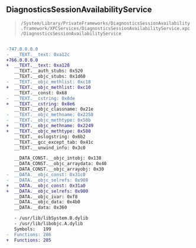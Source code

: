 ## DiagnosticsSessionAvailabilityService

> `/System/Library/PrivateFrameworks/DiagnosticsSessionAvailability.framework/XPCServices/DiagnosticsSessionAvailabilityService.xpc/DiagnosticsSessionAvailabilityService`

```diff

-747.0.0.0.0
-  __TEXT.__text: 0xa12c
+766.0.0.0.0
+  __TEXT.__text: 0xa128
   __TEXT.__auth_stubs: 0x520
   __TEXT.__objc_stubs: 0x1d60
-  __TEXT.__objc_methlist: 0xc18
+  __TEXT.__objc_methlist: 0xc10
   __TEXT.__const: 0x68
-  __TEXT.__cstring: 0x8de
+  __TEXT.__cstring: 0x8e6
   __TEXT.__objc_classname: 0x21e
-  __TEXT.__objc_methname: 0x2258
-  __TEXT.__objc_methtype: 0x58b
+  __TEXT.__objc_methname: 0x2249
+  __TEXT.__objc_methtype: 0x580
   __TEXT.__oslogstring: 0x6b2
   __TEXT.__gcc_except_tab: 0x41c
   __TEXT.__unwind_info: 0x3c0

   __DATA_CONST.__objc_intobj: 0x138
   __DATA_CONST.__objc_arraydata: 0x40
   __DATA_CONST.__objc_arrayobj: 0x30
-  __DATA.__objc_const: 0x31c0
-  __DATA.__objc_selrefs: 0x908
+  __DATA.__objc_const: 0x31a0
+  __DATA.__objc_selrefs: 0x900
   __DATA.__objc_ivar: 0xf8
   __DATA.__objc_data: 0x4b0
   __DATA.__data: 0x360

   - /usr/lib/libSystem.B.dylib
   - /usr/lib/libobjc.A.dylib
   Symbols:   199
-  Functions: 286
+  Functions: 285
 

```
